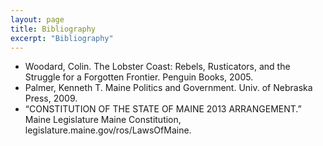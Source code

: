 ```yaml
---
layout: page
title: Bibliography
excerpt: "Bibliography"
---
```


+ Woodard, Colin. The Lobster Coast: Rebels, Rusticators, and the Struggle for a Forgotten Frontier. Penguin Books, 2005.
+ Palmer, Kenneth T. Maine Politics and Government. Univ. of Nebraska Press, 2009.
+ “CONSTITUTION OF THE STATE OF MAINE 2013 ARRANGEMENT.” Maine Legislature Maine Constitution, legislature.maine.gov/ros/LawsOfMaine.



<!-- ### Footer

Last updated: June 2020 -->


